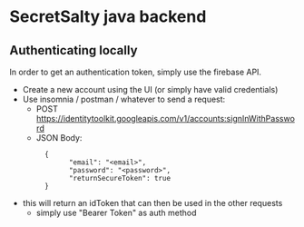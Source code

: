 # SecretSalty java backend

## Authenticating locally

In order to get an authentication token, simply use the firebase API.

* Create a new account using the UI (or simply have valid credentials)
* Use insomnia / postman / whatever to send a request:
    * POST https://identitytoolkit.googleapis.com/v1/accounts:signInWithPassword
    * JSON Body:
      ```
        {
              "email": "<email>",
              "password": "<password>",
              "returnSecureToken": true
        }
      ```
* this will return an idToken that can then be used in the other requests
    * simply use "Bearer Token" as auth method